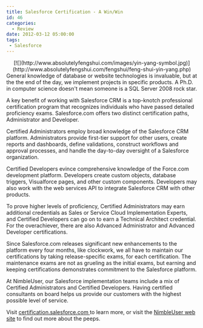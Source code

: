 ```yaml
---
title: Salesforce Certification - A Win/Win
id: 46
categories:
  - Review
date: 2012-03-12 05:00:00
tags:
 - Salesforce
---
```


<div class="separator" style="clear:both;text-align:center;">[![](http://www.absolutelyfengshui.com/images/yin-yang-symbol.jpg)](http://www.absolutelyfengshui.com/fengshui/feng-shui-yin-yang.php)</div>General knowledge of database or website technologies is invaluable, but at the the end of the day, we implement projects in specific products. A Ph.D. in computer science doesn't mean someone is a SQL Server 2008 rock star.

A key benefit of working with Salesforce CRM is a top-knotch professional certification program that recognizes individuals who have passed detailed proficiency exams. Salesforce.com offers two distinct certification paths, Administrator and Developer.

Certified Administrators employ broad knowledge of the Salesforce CRM platform. Administrators provide first-tier support for other users, create reports and dashboards, define validations, construct workflows and approval processes, and handle the day-to-day oversight of a Salesforce organization.

<a name='more'></a>Certified Developers evince comprehensive knowledge of the Force.com development platform. Developers create custom objects, database triggers, Visualforce pages, and other custom components. Developers may also work with the web services API to integrate Salesforce CRM with other products.

To prove higher levels of proficiency, Certified Administrators may earn additional credentials as Sales or Service Cloud Implementation Experts, and Certified Developers can go on to earn a Technical Architect credential. For the overachiever, there are also Advanced Administrator and Advanced Developer certifications.

Since Salesforce.com releases significant new enhancements to the platform every four months, like clockwork, we all have to maintain our certifications by taking release-specific exams, for each certification. The maintenance exams are not as grueling as the initial exams, but earning and keeping certifications demonstrates commitment to the Salesforce platform.

At NimbleUser, our Salesforce implementation teams include a mix of Certified Administrators and Certified Developers. Having certified consultants on board helps us provide our customers with the highest possible level of service.

Visit [certification.salesforce.com ](http://certification.salesforce.com/)to learn more, or visit the [NimbleUser web site](http://nimbleuser.com/meet-the-staff/) to find out more about the peeps.